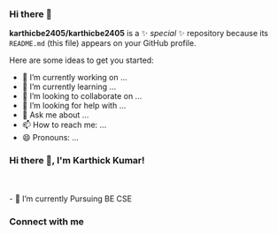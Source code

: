 
### Hi there 👋


**karthicbe2405/karthicbe2405** is a ✨ _special_ ✨ repository because its `README.md` (this file) appears on your GitHub profile.

Here are some ideas to get you started:

- 🔭 I’m currently working on ...
- 🌱 I’m currently learning ...
- 👯 I’m looking to collaborate on ...
- 🤔 I’m looking for help with ...
- 💬 Ask me about ...
- 📫 How to reach me: ...
- 😄 Pronouns: ...


### Hi there 👋, I'm Karthick Kumar!
<br />
<br />
- 🌱 I’m currently Pursuing BE CSE 


<br/>

### Connect with me
